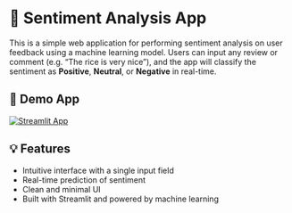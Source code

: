# 💬 Sentiment Analysis App

This is a simple web application for performing sentiment analysis on user feedback using a machine learning model. Users can input any review or comment (e.g. “The rice is very nice”), and the app will classify the sentiment as **Positive**, **Neutral**, or **Negative** in real-time.

## 🚀 Demo App

[![Streamlit App](https://static.streamlit.io/badges/streamlit_badge_black_white.svg)](https://oc-sentiment-analysis.streamlit.app/)

## 💡 Features

- Intuitive interface with a single input field
- Real-time prediction of sentiment
- Clean and minimal UI
- Built with Streamlit and powered by machine learning

